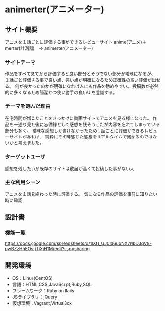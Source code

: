 # animerter(アニメーター)

## サイト概要
アニメを１話ごとに評価する事ができるレビューサイト
anime(アニメ)＋merter(計測器)　=> animerter(アニメーター)

### サイトテーマ
作品をすべて見てから評価すると良い部分とそうでない部分が曖昧になるが、
１話ごと評価する事で良い点、悪い点が明確になるため正確性の高い評価が出せる。
何が良かったのかが明確になれば人にも作品を勧めやすい。
投稿数が必然的に多くなるため簡潔かつ使い勝手の良いUIを意識する。


### テーマを選んだ理由
在宅時間が増えたことをきっかけに動画サイトでアニメを見る様になった。
作品を一通り見た後に忘備録として感想を残そうしたが内容を忘れてしまっている部分も多く、
曖昧な感想しか書けなかったため１話ごとに評価ができるレビューサイトがあれば、
純粋にその時感じた感想をリアルタイムで残せるのではないかと考えました。

### ターゲットユーザ
感想を残したいが既存のサイトは敷居が高くて投稿した事がない人

### 主な利用シーン
アニメを１話見終わった時に評価する。
気になる作品の評価を事前に知りたい時に確認
## 設計書

### 機能一覧
https://docs.google.com/spreadsheets/d/1lXtT_UJ0ld6ubNX7NbDJqV8-pwBZzHhEOs-jTiXjH1M/edit?usp=sharing

## 開発環境
- OS：Linux(CentOS)
- 言語：HTML,CSS,JavaScript,Ruby,SQL
- フレームワーク：Ruby on Rails
- JSライブラリ：jQuery
- 仮想環境：Vagrant,VirtualBox
